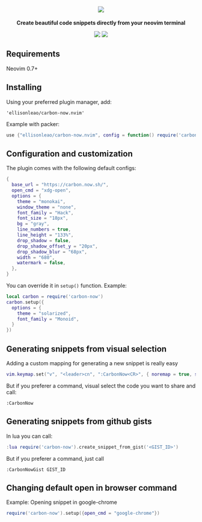 <h1 align="center">
  <img src="https://i.postimg.cc/0QL5cs9T/carbonvim.jpg" />
</h1>

<div align="center">
  <p><strong>Create beautiful code snippets directly from your neovim terminal</strong></p>
  <img src="https://img.shields.io/badge/Made%20with%20Lua-blueviolet.svg?style=for-the-badge&logo=lua" />
  <img src="https://img.shields.io/github/workflow/status/ellisonleao/carbon-now.nvim/default?style=for-the-badge" />
</div>

## Requirements

Neovim 0.7+

## Installing

Using your preferred plugin manager, add:

```
'ellisonleao/carbon-now.nvim'
```

Example with packer:

```lua
use {"ellisonleao/carbon-now.nvim", config = function() require('carbon-now').setup() end}
```

## Configuration and customization

The plugin comes with the following default configs:

```lua
{
  base_url = "https://carbon.now.sh/",
  open_cmd = "xdg-open",
  options = {
    theme = "monokai",
    window_theme = "none",
    font_family = "Hack",
    font_size = "18px",
    bg = "gray",
    line_numbers = true,
    line_height = "133%",
    drop_shadow = false,
    drop_shadow_offset_y = "20px",
    drop_shadow_blur = "68px",
    width = "680",
    watermark = false,
  },
}
```

You can override it in `setup()` function. Example:

```lua
local carbon = require('carbon-now')
carbon.setup({
  options = {
    theme = "solarized",
    font_family = "Monoid",
  }
})
```

## Generating snippets from visual selection

Adding a custom mapping for generating a new snippet is really easy

```lua
vim.keymap.set("v", "<leader>cn", ":CarbonNow<CR>", { noremap = true, silent = true})
```

But if you preferer a command, visual select the code you want to share and call:

```
:CarbonNow
```

## Generating snippets from github gists

In lua you can call:

```lua
:lua require('carbon-now').create_snippet_from_gist('<GIST_ID>')
```

But if you preferer a command, just call

```
:CarbonNowGist GIST_ID
```

## Changing default open in browser command

Example: Opening snippet in google-chrome

```lua
require('carbon-now').setup({open_cmd = "google-chrome"})
```
